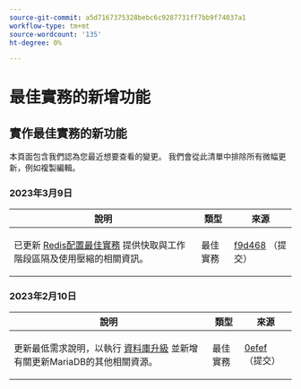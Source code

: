 ```yaml
---
source-git-commit: a5d7167375328bebc6c9287731ff7bb9f74037a1
workflow-type: tm+mt
source-wordcount: '135'
ht-degree: 0%

---
```

# 最佳實務的新增功能

## 實作最佳實務的新功能

本頁面包含我們認為您最近想要查看的變更。 我們會從此清單中排除所有微幅更新，例如複製編輯。

### 2023年3月9日

<table style="table-layout:auto;">
  <thead>
    <tr>
      <th>說明</th>
      <th>類型</th>
      <th>來源</th>
    </tr>
  </thead>
  <tbody>
    <tr>
      <td><p>已更新 <a href="https://experienceleague.adobe.com/docs/commerce-operations/implementation-playbook/best-practices/planning/redis-service-configuration.html">Redis配置最佳實務</a> 提供快取與工作階段區隔及使用壓縮的相關資訊。</p>
</td>
      <td>最佳實務</td>
      <td><a href="https://github.com/AdobeDocs/commerce-operations.en/commit/f9d46893a25569b9cb00b45ab285758b3b74b410">f9d468</a> （提交）</td>
    </tr>
  </tbody>
</table><!-- date_group -->

### 2023年2月10日

<table style="table-layout:auto;">
  <thead>
    <tr>
      <th>說明</th>
      <th>類型</th>
      <th>來源</th>
    </tr>
  </thead>
  <tbody>
    <tr>
      <td><p>更新最低需求說明，以執行 <a href="https://experienceleague.adobe.com/docs/commerce-operations/implementation-playbook/best-practices/maintenance/commerce-235-upgrade-prerequisites-mariadb.html">資料庫升級</a> 並新增有關更新MariaDB的其他相關資源。</p>
</td>
      <td>最佳實務</td>
      <td><a href="https://github.com/AdobeDocs/commerce-operations.en/commit/0efeef6f3d5276f42e4a67fe55f6108a399f45fb">0efef</a> （提交）</td>
    </tr>
  </tbody>
</table><!-- date_group --><!-- month_group --><!-- year_group -->
